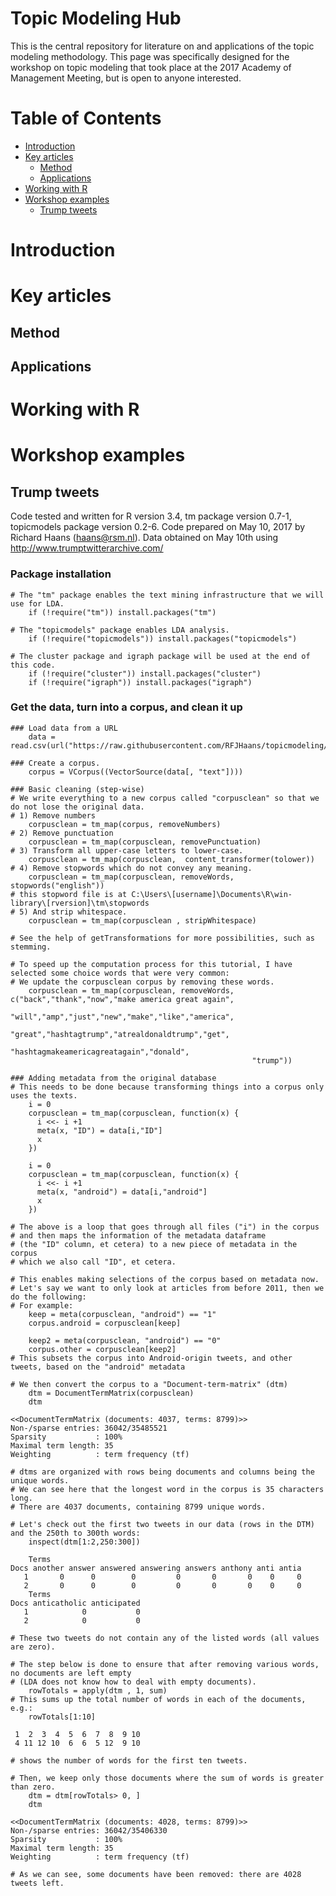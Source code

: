 Topic Modeling Hub
============
This is the central repository for literature on and applications of the topic modeling methodology. 
This page was specifically designed for the workshop on topic modeling that took place at the 2017 Academy of Management Meeting, 
but is open to anyone interested. 

Table of Contents
============

-   [Introduction](#introduction)
-   [Key articles](#articles)
    -   [Method](#method)
    -   [Applications](#applications)
-   [Working with R](#r-basics)
-   [Workshop examples](#examples)
    -   [Trump tweets](#trump-tweets)


Introduction
=====================

Key articles
=====================
Method
-------------------
Applications
-------------------

Working with R
=====================

Workshop examples
=====================
Trump tweets
-------------------
Code tested and written for R version 3.4, tm package version 0.7-1, topicmodels package version 0.2-6.
Code prepared on May 10, 2017 by Richard Haans (haans@rsm.nl).
Data obtained on May 10th using http://www.trumptwitterarchive.com/

### Package installation
```Rscript
# The "tm" package enables the text mining infrastructure that we will use for LDA.
    if (!require("tm")) install.packages("tm")

# The "topicmodels" package enables LDA analysis.
    if (!require("topicmodels")) install.packages("topicmodels")
    
# The cluster package and igraph package will be used at the end of this code.
    if (!require("cluster")) install.packages("cluster")
    if (!require("igraph")) install.packages("igraph")
```

### Get the data, turn into a corpus, and clean it up
```Rscript
### Load data from a URL
    data = read.csv(url("https://raw.githubusercontent.com/RFJHaans/topicmodeling/master/trumptweets.csv"))

### Create a corpus. 
    corpus = VCorpus((VectorSource(data[, "text"])))

### Basic cleaning (step-wise)
# We write everything to a new corpus called "corpusclean" so that we do not lose the original data.
# 1) Remove numbers
    corpusclean = tm_map(corpus, removeNumbers)
# 2) Remove punctuation
    corpusclean = tm_map(corpusclean, removePunctuation)
# 3) Transform all upper-case letters to lower-case.
    corpusclean = tm_map(corpusclean,  content_transformer(tolower))
# 4) Remove stopwords which do not convey any meaning.
    corpusclean = tm_map(corpusclean, removeWords, stopwords("english"))
# this stopword file is at C:\Users\[username]\Documents\R\win-library\[rversion]\tm\stopwords 
# 5) And strip whitespace. 
    corpusclean = tm_map(corpusclean , stripWhitespace)

# See the help of getTransformations for more possibilities, such as stemming. 

# To speed up the computation process for this tutorial, I have selected some choice words that were very common:
# We update the corpusclean corpus by removing these words. 
    corpusclean = tm_map(corpusclean, removeWords, c("back","thank","now","make america great again",
                                                      "will","amp","just","new","make","like","america",
                                                      "great","hashtagtrump","atrealdonaldtrump","get",
                                                      "hashtagmakeamericagreatagain","donald",
                                                      "trump"))

### Adding metadata from the original database
# This needs to be done because transforming things into a corpus only uses the texts.
    i = 0
    corpusclean = tm_map(corpusclean, function(x) {
      i <<- i +1
      meta(x, "ID") = data[i,"ID"]
      x
    })

    i = 0
    corpusclean = tm_map(corpusclean, function(x) {
      i <<- i +1
      meta(x, "android") = data[i,"android"]
      x
    })

# The above is a loop that goes through all files ("i") in the corpus
# and then maps the information of the metadata dataframe 
# (the "ID" column, et cetera) to a new piece of metadata in the corpus
# which we also call "ID", et cetera.

# This enables making selections of the corpus based on metadata now.
# Let's say we want to only look at articles from before 2011, then we do the following:
# For example:
    keep = meta(corpusclean, "android") == "1"
    corpus.android = corpusclean[keep]

    keep2 = meta(corpusclean, "android") == "0"
    corpus.other = corpusclean[keep2]
# This subsets the corpus into Android-origin tweets, and other tweets, based on the "android" metadata

# We then convert the corpus to a "Document-term-matrix" (dtm)
    dtm = DocumentTermMatrix(corpusclean)  
    dtm
```
```
<<DocumentTermMatrix (documents: 4037, terms: 8799)>>
Non-/sparse entries: 36042/35485521
Sparsity           : 100%
Maximal term length: 35
Weighting          : term frequency (tf)
```
```Rscript
# dtms are organized with rows being documents and columns being the unique words.
# We can see here that the longest word in the corpus is 35 characters long.
# There are 4037 documents, containing 8799 unique words.

# Let's check out the first two tweets in our data (rows in the DTM) and the 250th to 300th words:
    inspect(dtm[1:2,250:300])
```
```
    Terms
Docs another answer answered answering answers anthony anti antia
   1       0      0        0         0       0       0    0     0
   2       0      0        0         0       0       0    0     0
    Terms
Docs anticatholic anticipated
   1            0           0
   2            0           0
```
```Rscript
# These two tweets do not contain any of the listed words (all values are zero).

# The step below is done to ensure that after removing various words, no documents are left empty 
# (LDA does not know how to deal with empty documents). 
    rowTotals = apply(dtm , 1, sum)
# This sums up the total number of words in each of the documents, e.g.:
    rowTotals[1:10]
```
```
 1  2  3  4  5  6  7  8  9 10 
 4 11 12 10  6  6  5 12  9 10
```
```Rscript
# shows the number of words for the first ten tweets.

# Then, we keep only those documents where the sum of words is greater than zero.
    dtm = dtm[rowTotals> 0, ]
    dtm
```
```
<<DocumentTermMatrix (documents: 4028, terms: 8799)>>
Non-/sparse entries: 36042/35406330
Sparsity           : 100%
Maximal term length: 35
Weighting          : term frequency (tf)
```
```Rscript
# As we can see, some documents have been removed: there are 4028 tweets left.  
```
